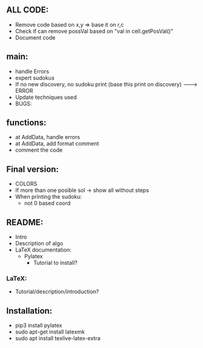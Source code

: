 ## ALL CODE:
- Remove code based on x,y => base it on r,c
- Check if can remove possVal based on "val in cell.getPosVal()"
- Document code


## main:
- handle Errors
- expert sudokus
- If no new discovery, no sudoku print (base this print on discovery) ---> ERROR
- Update techniques used
- BUGS:


## functions:
- at AddData, handle errors
- at AddData, add format comment
- comment the code

## Final version:
- COLORS
- If more than one posible sol -> show all without steps
- When printing the sudoku:
  - not 0 based coord



## README:
- Intro
- Description of algo
- LaTeX documentation:
  - Pylatex
    - Tutorial to install?

### LaTeX:
- Tutorial/description/introduction?


## Installation:
- pip3 install pylatex
- sudo apt-get install latexmk
- sudo apt install texlive-latex-extra